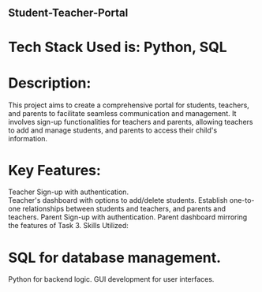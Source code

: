 ## Student-Teacher-Portal
# Tech Stack Used is: Python, SQL
# Description:

This project aims to create a comprehensive portal for students, teachers, and parents to facilitate seamless communication and management. It involves sign-up functionalities for teachers and parents, allowing teachers to add and manage students, and parents to access their child's information.
# Key Features:

Teacher Sign-up with authentication.
<br>
Teacher's dashboard with options to add/delete students.
Establish one-to-one relationships between students and teachers, and parents and teachers.
Parent Sign-up with authentication.
Parent dashboard mirroring the features of Task 3.
Skills Utilized:
# SQL for database management.
Python for backend logic.
GUI development for user interfaces.
